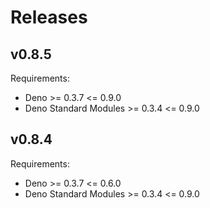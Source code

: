 # Releases

## v0.8.5

Requirements:

* Deno >= 0.3.7 <= 0.9.0
* Deno Standard Modules >= 0.3.4 <= 0.9.0

## v0.8.4

Requirements:

* Deno >= 0.3.7 <= 0.6.0
* Deno Standard Modules >= 0.3.4 <= 0.9.0
